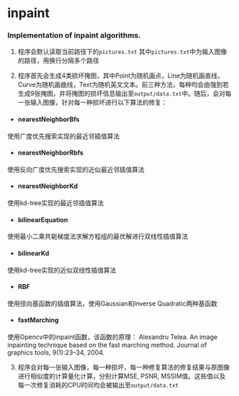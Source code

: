 # inpaint
### Implementation of inpaint algorithms.

1. 程序会默认读取当前路径下的`pictures.txt`
其中`pictures.txt`中为输入图像的路径，用换行分隔多个路径

2. 程序首先会生成4类损坏掩图，其中Point为随机画点，Line为随机画直线，Curve为随机画曲线，Text为随机英文文本。前三种方法，每种均会由强到若生成9张掩图，并将掩图的损坏信息输出至`output/data.txt`中。随后，会对每一张输入图像，针对每一种损坏进行以下算法的修复：

- #### nearestNeighborBfs
使用广度优先搜索实现的最近邻插值算法

- #### nearestNeighborRbfs
使用反向广度优先搜索实现的近似最近邻插值算法

- #### nearestNeighborKd
使用kd-tree实现的最近邻插值算法

- #### bilinearEquation
使用最小二乘共轭梯度法求解方程组的最优解进行双线性插值算法

- #### bilinearKd
使用kd-tree实现的近似双线性插值算法

- #### RBF
使用径向基函数的插值算法，使用Gaussian和Inverse Quadratic两种基函数

- #### fastMarching
使用Opencv中的inpaint函数，该函数的原理：
Alexandru Telea. An image inpainting technique based on the fast marching method. Journal of graphics tools, 9(1):23–34, 2004.

3. 程序会对每一张输入图像，每一种损坏，每一种修复算法的修复结果与原图像进行相似度的计算量化计算，分别计算MSE, PSNR, MSSIM值。这些值以及每一次修复消耗的CPU时间均会被输出至`output/data.txt`

